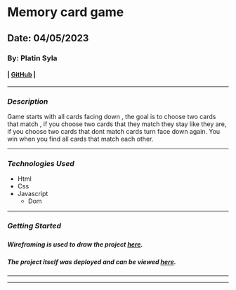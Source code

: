 # Memory card game
## Date: 04/05/2023

### By: Platin Syla 

####  | [GitHub](https://github.com/platinyy) |

---

### **_Description_**

Game starts with all cards facing down , the goal is to choose two cards that match , if you choose two cards that they match they stay like they are, if you choose two cards that dont match cards turn face down again. You win when you find all cards that match each other.

---
### **_Technologies Used_**

- Html
- Css
- Javascript
  - Dom

---

### **_Getting Started_**

##### 

##### Wireframing is used to draw the project [here](https://drive.google.com/file/d/1w0GvB9okQL_69BBgbapDW1CEEDzFscEQ/view?usp=sharing).

##### The project itself was deployed and can be viewed [here](https://app.diagrams.net/#G1w0GvB9okQL_69BBgbapDW1CEEDzFscEQ).

---








---

